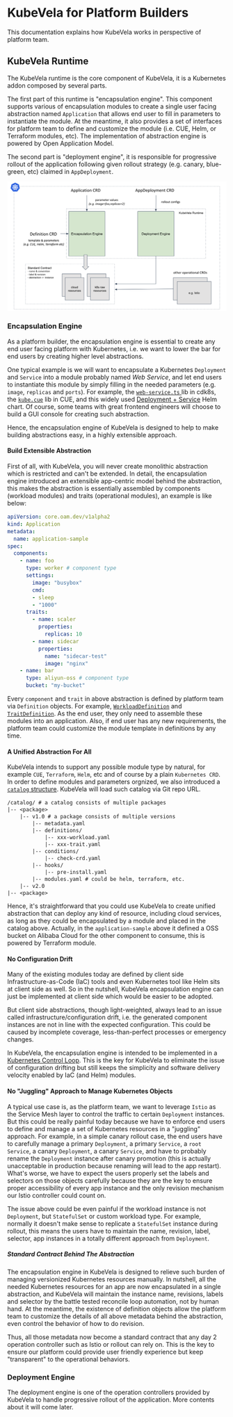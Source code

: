 # KubeVela for Platform Builders

This documentation explains how KubeVela works in perspective of platform team.

## KubeVela Runtime

The KubeVela runtime is the core component of KubeVela, it is a Kubernetes addon composed by several parts.

The first part of this runtime is "encapsulation engine". This component supports various of encapsulation modules to create a single user facing abstraction named `Application` that allows end user to fill in parameters to instantiate the module. At the meantime, it also provides a set of interfaces for platform team to define and customize the module (i.e. CUE, Helm, or Terraform modules, etc). The implementation of abstraction engine is powered by Open Application Model.

The second part is "deployment engine", it is responsible for progressive rollout of the application following given rollout strategy (e.g. canary, blue-green, etc) claimed in `AppDeployment`.

![alt](../../resources/kubevela-runtime.png)

### Encapsulation Engine

As a platform builder, the encapsulation engine is essential to create any end user facing platform with Kubernetes, i.e. we want to lower the bar for end users by creating higher level abstractions. 

One typical example is we will want to encapsulate a Kubernetes `Deployment` and `Service` into a module probably named *Web Service*, and let end users to instantiate this module by simply filling in the needed parameters (e.g. `image`, `replicas` and `ports`). For example, the [`web-service.ts` ](https://github.com/awslabs/cdk8s/blob/master/examples/typescript/web-service/web-service.ts) lib in cdk8s, the [`kube.cue`](https://github.com/cuelang/cue/blob/b8b489251a3f9ea318830788794c1b4a753031c0/doc/tutorial/kubernetes/quick/services/kube.cue#L70) lib in CUE, and this widely used [Deployment + Service](https://docs.bitnami.com/tutorials/create-your-first-helm-chart/) Helm chart. Of course, some teams with great frontend engineers will choose to build a GUI console for creating such abstraction.

Hence, the encapsulation engine of KubeVela is designed to help to make building abstractions easy, in a highly extensible approach. 

#### Build Extensible Abstraction

First of all, with KubeVela, you will never create monolithic abstraction which is restricted and can't be extended. In detail, the encapsulation engine introduced an extensible app-centric model behind the abstraction, this makes the abstraction is essentially assembled by components (workload modules) and traits (operational modules), an example is like below:

```yaml
apiVersion: core.oam.dev/v1alpha2
kind: Application
metadata:
  name: application-sample
spec:
  components:
    - name: foo
      type: worker # component type
      settings:
        image: "busybox"
        cmd:
        - sleep
        - "1000"
      traits:
        - name: scaler
          properties:
            replicas: 10
        - name: sidecar
          properties:
            name: "sidecar-test"
            image: "nginx"
    - name: bar
      type: aliyun-oss # component type
      bucket: "my-bucket"
```

Every `component` and `trait` in above abstraction is defined by platform team via `Definition` objects. For example, [`WorkloadDefinition`](https://github.com/oam-dev/kubevela/tree/master/config/samples/application#workload-definition) and [`TraitDefinition`](https://github.com/oam-dev/kubevela/tree/master/config/samples/application#scaler-trait-definition). As the end user, they only need to assemble these modules into an application. Also, if end user has any new requirements, the platform team could customize the module template in definitions by any time.

#### A Unified Abstraction For All

KubeVela intends to support any possible module type by natural, for example `CUE`, `Terraform`, `Helm`, etc and of course by a plain `Kubernetes CRD`. In order to define modules and parameters orgnized, we also introduced a [`catalog` structure](https://github.com/oam-dev/kubevela/blob/master/design/vela-core/APIServer-Catalog.md#catalog-structure). KubeVela will load such catalog via Git repo URL.

```console
/catalog/ # a catalog consists of multiple packages 
|-- <package>
    |-- v1.0 # a package consists of multiple versions
        |-- metadata.yaml
        |-- definitions/
            |-- xxx-workload.yaml
            |-- xxx-trait.yaml
        |-- conditions/
            |-- check-crd.yaml
        |-- hooks/
            |-- pre-install.yaml
        |-- modules.yaml # could be helm, terraform, etc.
    |-- v2.0
|-- <package>
```

Hence, it's straightforward that you could use KubeVela to create unified abstraction that can deploy any kind of resource, including cloud services, as long as they could be encapsulated by a module and placed in the catalog above. Actually, in the `application-sample` above it defined a OSS bucket on Alibaba Cloud for the other component to consume, this is powered by Terraform module.

#### No Configuration Drift

Many of the existing modules today are defined by client side Infrastructure-as-Code (IaC) tools and even Kubernetes tool like Helm sits at client side as well. So in the nutshell, KubeVela encapsulation engine can just be implemented at client side which would be easier to be adopted.

But client side abstractions, though light-weighted, always lead to an issue called infrastructure/configuration drift, i.e. the generated component instances are not in line with the expected configuration. This could be caused by incomplete coverage, less-than-perfect processes or emergency changes.

In KubeVela, the encapsulation engine is intended to be implemented in a [Kubernetes Control Loop](https://kubernetes.io/docs/concepts/architecture/controller/). This is the key for KubeVela to eliminate the issue of configuration drifting but still keeps the simplicity and software delivery velocity enabled by IaC (and Helm) modules.

#### No "Juggling" Approach to Manage Kubernetes Objects

A typical use case is, as the platform team, we want to leverage `Istio` as the Service Mesh layer to control the traffic to certain `Deployment` instances. But this could be really painful today because we have to enforce end users to define and manage a set of Kubernetes resources in a "juggling" approach. For example, in a simple canary rollout case, the end users have to carefully manage a primary `Deployment`, a primary `Service`, a `root Service`, a canary `Deployment`, a canary `Service`, and have to probably rename the `Deployment` instance after canary promotion (this is actually unacceptable in production because renaming will lead to the app restart). What's worse, we have to expect the users properly set the labels and selectors on those objects carefully because they are the key to ensure proper accessibility of every app instance and the only revision mechanism our Istio controller could count on.

The issue above could be even painful if the workload instance is not `Deployment`, but `StatefulSet` or custom workload type. For example, normally it doesn't make sense to replicate a `StatefulSet` instance during rollout, this means the users have to maintain the name, revision, label, selector, app instances in a totally different approach from `Deployment`.

##### Standard Contract Behind The Abstraction

The encapsulation engine in KubeVela is designed to relieve such burden of managing versionized Kubernetes resources manually. In nutshell, all the needed Kubernetes resources for an app are now encapsulated in a single abstraction, and KubeVela will maintain the instance name, revisions, labels and selector by the battle tested reconcile loop automation, not by human hand. At the meantime, the existence of definition objects allow the platform team to customize the details of all above metadata behind the abstraction, even control the behavior of how to do revision.

Thus, all those metadata now become a standard contract that any day 2 operation controller such as Istio or rollout can rely on. This is the key to ensure our platform could provide user friendly experience but keep "transparent" to the operational behaviors.

### Deployment Engine

The deployment engine is one of the operation controllers provided by KubeVela to handle progressive rollout of the application. More contents about it will come later.
